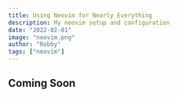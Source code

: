 ```yaml
---
title: Using Neovim for Nearly Everything
description: My neovim setup and configuration
date: "2022-02-01"
image: "neovim.png"
author: "Robby"
tags: ["neovim"]
---
```


## Coming Soon
<!---->
<!-- This guide will show you how to install the latest version of Miniconda. Miniconda is a lightweight version of Anaconda: a virtual environment manager for Python. -->
<!---->
<!-- ## Download Install Script -->
<!---->
<!-- ### Linux -->
<!---->
<!-- ``` -->
<!-- wget https://repo.anaconda.com/miniconda/Miniconda3-latest-Linux-x86_64.sh -O ~/miniconda.sh -->
<!-- ``` -->
<!---->
<!-- ### Mac -->
<!---->
<!-- ``` -->
<!-- wget https://repo.anaconda.com/miniconda/Miniconda3-latest-MacOSX-x86_64.sh -O ~/miniconda.sh -->
<!-- ``` -->
<!---->
<!-- ## Install Minconda -->
<!---->
<!-- ``` -->
<!-- sh ~/miniconda.sh -b -f -p  $HOME/.miniconda -->
<!---->
<!-- rm ~/miniconda.sh -->
<!-- ``` -->
<!---->
<!-- ## Setting up your shell -->
<!---->
<!-- If you don't want the conda base environment (you may not want this because as of now there are conflicts with later versions of Python and npm) -->
<!---->
<!-- ``` -->
<!-- conda config --set auto_activate_base false -->
<!-- ``` -->
<!---->
<!-- The first time you run it, it'll create a ./condarc in your home directory with that setting to override the default. -->
<!---->
<!-- Now you can initialize your shell with the following command: -->
<!---->
<!-- ``` -->
<!-- conda init <shell> -->
<!-- ``` -->
<!---->
<!-- Currently available shells are: -->
<!--   - bash -->
<!--   - fish -->
<!--   - powershell -->
<!--   - tcsh -->
<!--   - xonsh -->
<!--   - zsh -->
<!---->
<!---->
<!-- Now close your terminal and open a new one and your conda environment should be fully configured. -->
